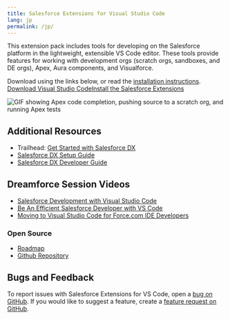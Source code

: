 ```yaml
---
title: Salesforce Extensions for Visual Studio Code
lang: jp
permalink: /jp/
---
```


This extension pack includes tools for developing on the Salesforce platform in the lightweight, extensible VS Code editor. These tools provide features for working with development orgs (scratch orgs, sandboxes, and DE orgs), Apex, Aura components, and Visualforce.

<span>Download using the links below, or read the [installation instructions](./jp/getting-started/install).<span><br/><a class="slds-button slds-button_neutral landing__header-cta slds-m-vertical--x-large" href="https://code.visualstudio.com">Download Visual Studio Code</a><a class="slds-button slds-button_brand landing__header-cta slds-m-vertical--x-large" href="https://marketplace.visualstudio.com/items?itemName=salesforce.salesforcedx-vscode">Install the Salesforce Extensions</a>

![GIF showing Apex code completion, pushing source to a scratch org, and running Apex tests]('./images/overview.gif')

## Additional Resources

- Trailhead: [Get Started with Salesforce DX](https://trailhead.salesforce.com/trails/sfdx_get_started)
- [Salesforce DX Setup Guide](https://developer.salesforce.com/docs/atlas.en-us.sfdx_setup.meta/sfdx_setup)
- [Salesforce DX Developer Guide](https://developer.salesforce.com/docs/atlas.en-us.sfdx_dev.meta/sfdx_dev)

## Dreamforce Session Videos

- [Salesforce Development with Visual Studio Code](https://www.youtube.com/watch?v=lQ-ZpCRKYM0)
- [Be An Efficient Salesforce Developer with VS Code](https://www.youtube.com/watch?v=hw9LBvjo4PQ)
- [Moving to Visual Studio Code for Force.com IDE Developers](https://www.youtube.com/watch?v=J-9ILFRqcwg)

### Open Source

- [Roadmap](https://github.com/forcedotcom/salesforcedx-vscode/wiki/Roadmap)
- [Github Repository](https://github.com/forcedotcom/salesforcedx-vscode)

## Bugs and Feedback

To report issues with Salesforce Extensions for VS Code, open a [bug on GitHub](https://github.com/forcedotcom/salesforcedx-vscode/issues/new?template=Bug_report.md). If you would like to suggest a feature, create a [feature request on GitHub](https://github.com/forcedotcom/salesforcedx-vscode/issues/new?template=Feature_request.md).
